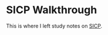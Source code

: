 # SICP Walkthrough

This is where I left study notes on [SICP](https://en.wikipedia.org/wiki/Structure_and_Interpretation_of_Computer_Programs).
